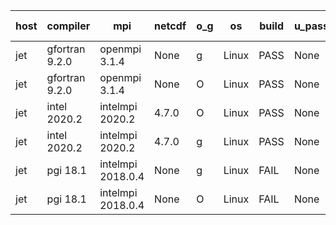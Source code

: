 

| host     | compiler                              | mpi                      | netcdf        | o_g        | os       | build       | u_pass          | u_fail          | s_pass            | s_fail            | e_pass             | e_fail             | nuopc_pass       | nuopc_fail       | artifacts link          |
|----------|---------------------------------------|--------------------------|---------------|------------|----------|-------------|-----------------|-----------------|-------------------|-------------------|--------------------|--------------------|------------------|------------------|-------------------------|
| jet | gfortran 9.2.0 | openmpi 3.1.4  | None  | g | Linux | PASS | None | None | None | None | None | None | None | None | <a href="https://github.com/esmf-org/esmf-test-artifacts/tree/81d4ed211c5bc3bee8ff38bb0843ef478e8264f5/develop/gfortran/9.2.0/g/openmpi/3.1.4" target="_blank">81d4ed2</a> | 
| jet | gfortran 9.2.0 | openmpi 3.1.4  | None  | O | Linux | PASS | None | None | None | None | None | None | None | None | <a href="https://github.com/esmf-org/esmf-test-artifacts/tree/2bfb8f2dc00a84efefa6ae515d187897d5be5491/develop/gfortran/9.2.0/O/openmpi/3.1.4" target="_blank">2bfb8f2</a> | 
| jet | intel 2020.2 | intelmpi 2020.2  | 4.7.0  | O | Linux | PASS | None | None | None | None | None | None | None | None | <a href="https://github.com/esmf-org/esmf-test-artifacts/tree/974d010c77ea945a5da961c1f0aa5cc489cc199c/develop/intel/2020.2/O/intelmpi/2020.2" target="_blank">974d010</a> | 
| jet | intel 2020.2 | intelmpi 2020.2  | 4.7.0  | g | Linux | PASS | None | None | None | None | None | None | None | None | <a href="https://github.com/esmf-org/esmf-test-artifacts/tree/e8fca12f8a25e4fb0086dd2412f1fc5f78970646/develop/intel/2020.2/g/intelmpi/2020.2" target="_blank">e8fca12</a> | 
| jet | pgi 18.1 | intelmpi 2018.0.4  | None  | g | Linux | FAIL | None | None | None | None | None | None | None | None | <a href="https://github.com/esmf-org/esmf-test-artifacts/tree/6329c204b827e6f2370e4e33d6c90f547cf7da51/develop/pgi/18.1/g/intelmpi/2018.0.4" target="_blank">6329c20</a> | 
| jet | pgi 18.1 | intelmpi 2018.0.4  | None  | O | Linux | FAIL | None | None | None | None | None | None | None | None | <a href="https://github.com/esmf-org/esmf-test-artifacts/tree/4fef3e11e6ebaf2a8b5991bb2089bda8830be7d3/develop/pgi/18.1/O/intelmpi/2018.0.4" target="_blank">4fef3e1</a> | 
